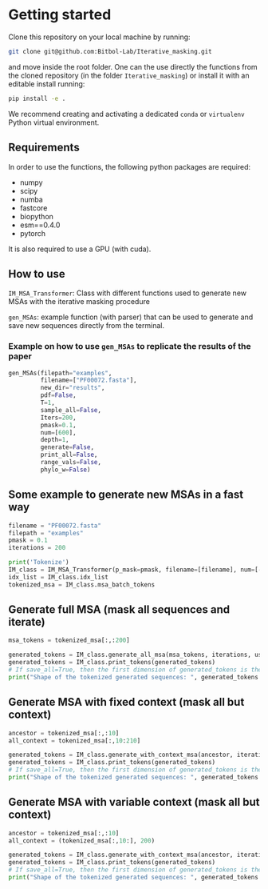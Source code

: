 # Getting started

<!-- WARNING: THIS FILE WAS AUTOGENERATED! DO NOT EDIT! -->

Clone this repository on your local machine by running:

``` bash
git clone git@github.com:Bitbol-Lab/Iterative_masking.git
```

and move inside the root folder. One can the use directly the functions
from the cloned repository (in the folder `Iterative_masking`) or
install it with an editable install running:

``` bash
pip install -e .
```

We recommend creating and activating a dedicated `conda` or `virtualenv`
Python virtual environment.

## Requirements

In order to use the functions, the following python packages are
required:

- numpy
- scipy
- numba
- fastcore
- biopython
- esm==0.4.0
- pytorch

It is also required to use a GPU (with cuda).

## How to use

`IM_MSA_Transformer`: Class with different functions used to generate
new MSAs with the iterative masking procedure

`gen_MSAs`: example function (with parser) that can be used to generate
and save new sequences directly from the terminal.

### Example on how to use `gen_MSAs` to replicate the results of the paper

``` python
gen_MSAs(filepath="examples",
         filename=["PF00072.fasta"],
         new_dir="results",
         pdf=False,
         T=1,
         sample_all=False,
         Iters=200,
         pmask=0.1,
         num=[600],
         depth=1,
         generate=False,
         print_all=False,
         range_vals=False,
         phylo_w=False)
```

## Some example to generate new MSAs in a fast way

``` python
filename = "PF00072.fasta"
filepath = "examples"
pmask = 0.1
iterations = 200

print('Tokenize')
IM_class = IM_MSA_Transformer(p_mask=pmask, filename=[filename], num=[-1], filepath=filepath)
idx_list = IM_class.idx_list
tokenized_msa = IM_class.msa_batch_tokens
```

## Generate full MSA (mask all sequences and iterate)

``` python
msa_tokens = tokenized_msa[:,:200]

generated_tokens = IM_class.generate_all_msa(msa_tokens, iterations, use_pdf=False, T=1, save_all=True)
generated_tokens = IM_class.print_tokens(generated_tokens)
# If save_all=True, then the first dimension of generated_tokens is the number of iterations
print("Shape of the tokenized generated sequences: ", generated_tokens.shape)
```

## Generate MSA with fixed context (mask all but context)

``` python
ancestor = tokenized_msa[:,:10]
all_context = tokenized_msa[:,10:210]

generated_tokens = IM_class.generate_with_context_msa(ancestor, iterations, use_pdf=False, T=1, all_context=all_context, use_rnd_ctx=False, save_all=True)
generated_tokens = IM_class.print_tokens(generated_tokens)
# If save_all=True, then the first dimension of generated_tokens is the number of iterations
print("Shape of the tokenized generated sequences: ", generated_tokens.shape)
```

## Generate MSA with variable context (mask all but context)

``` python
ancestor = tokenized_msa[:,:10]
all_context = (tokenized_msa[:,10:], 200)

generated_tokens = IM_class.generate_with_context_msa(ancestor, iterations, use_pdf=False, T=1, all_context=all_context, use_rnd_ctx=True, save_all=True)
generated_tokens = IM_class.print_tokens(generated_tokens)
# If save_all=True, then the first dimension of generated_tokens is the number of iterations
print("Shape of the tokenized generated sequences: ", generated_tokens.shape)
```
